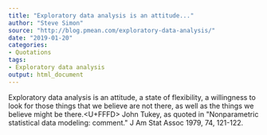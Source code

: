 ```yaml
---
title: "Exploratory data analysis is an attitude..."
author: "Steve Simon"
source: "http://blog.pmean.com/exploratory-data-analysis/"
date: "2019-01-20"
categories:
- Quotations
tags:
- Exploratory data analysis
output: html_document
---
```


Exploratory data analysis is an attitude, a state of flexibility, a
willingness to look for those things that we believe are not there, as
well as the things we believe might be there.<U+FFFD> John Tukey, as quoted in
"Nonparametric statistical data modeling: comment." J Am Stat Assoc
1979, 74, 121-122.


<!---more--->




